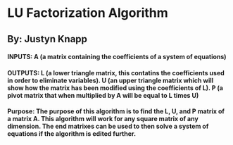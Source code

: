 # LU Factorization Algorithm
## By: Justyn Knapp

#### INPUTS: A (a matrix containing the coefficients of a system of equations)
#### OUTPUTS: L (a lower triangle matrix, this contatins the coefficients used in order to eliminate variables). U (an upper triangle matrix which will show how the matrix has been modified using the coefficients of L). P (a pivot matrix that when multiplied by A will be equal to L times U)

#### Purpose: The purpose of this algorithm is to find the L, U, and P matrix of a matrix A. This algorithm will work for any square matrix of any dimension. The end matrixes can be used to then solve a system of equations if the algorithm is edited further. 

